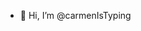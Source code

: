 - 👋 Hi, I’m @carmenIsTyping


<!---
carmenIsTyping/carmenIsTyping is a ✨ special ✨ repository because its `README.md` (this file) appears on your GitHub profile.
You can click the Preview link to take a look at your changes.
--->
